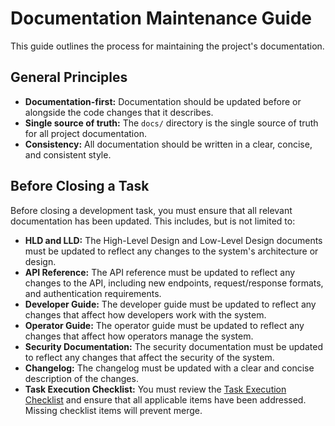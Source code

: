 # Documentation Maintenance Guide

This guide outlines the process for maintaining the project's documentation.

## General Principles

*   **Documentation-first:** Documentation should be updated before or alongside the code changes that it describes.
*   **Single source of truth:** The `docs/` directory is the single source of truth for all project documentation.
*   **Consistency:** All documentation should be written in a clear, concise, and consistent style.

## Before Closing a Task

Before closing a development task, you must ensure that all relevant documentation has been updated. This includes, but is not limited to:

*   **HLD and LLD:** The High-Level Design and Low-Level Design documents must be updated to reflect any changes to the system's architecture or design.
*   **API Reference:** The API reference must be updated to reflect any changes to the API, including new endpoints, request/response formats, and authentication requirements.
*   **Developer Guide:** The developer guide must be updated to reflect any changes that affect how developers work with the system.
*   **Operator Guide:** The operator guide must be updated to reflect any changes that affect how operators manage the system.
*   **Security Documentation:** The security documentation must be updated to reflect any changes that affect the security of the system.
*   **Changelog:** The changelog must be updated with a clear and concise description of the changes.
*   **Task Execution Checklist:** You must review the [Task Execution Checklist](./task_checklist.md) and ensure that all applicable items have been addressed. Missing checklist items will prevent merge.

